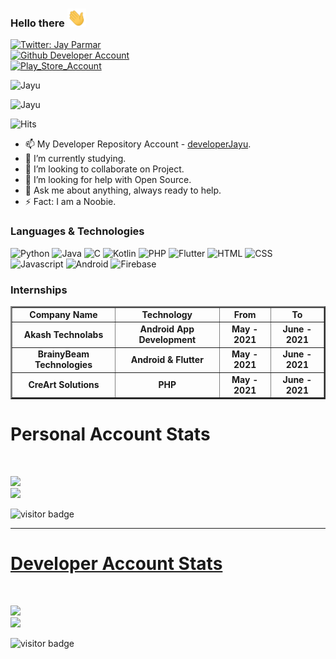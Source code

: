 ### Hello there <img src="https://raw.githubusercontent.com/ABSphreak/ABSphreak/master/gifs/Hi.gif" width="30px">
[![Twitter: Jay Parmar](https://img.shields.io/twitter/follow/Jayu?style=social)](https://twitter.com/parmarjay38)<br>
[![Github Developer Account](https://img.shields.io/github/followers/DeveloperJayu?label=developerAccount&style=social)](https://github.com/developerjayu)<br>
[![Play_Store_Account](https://img.shields.io/badge/Play%20Store-Developer%20Jayu-brightgreen)](https://play.google.com/store/apps/developer?id=Developer%20Jayu)<br>

<p align="left"> <img src="https://komarev.com/ghpvc/?username=japarmar&label=personalAccount&color=blue&style=plastic" alt="Jayu" /> </p>
<p align="left"> <img src="https://komarev.com/ghpvc/?username=developerJayu&label=developerAccount&color=blue&style=plastic" alt="Jayu" /> </p>

![Hits](https://hits.seeyoufarm.com/api/count/incr/badge.svg?url=https://github.com/japarmar/)

- 📫 My Developer Repository Account - [developerJayu](https://github.com/developerJayu).
- 🔭 I’m currently studying.
- 👬 I’m looking to collaborate on Project.
- 👀 I’m looking for help with Open Source.
- 💬 Ask me about anything, always ready to help.
- ⚡ Fact: I am a Noobie.


### Languages & Technologies

![Python](https://img.shields.io/badge/-Python-fff?&logo=python)
![Java](https://img.shields.io/badge/-Java-fff?&logo=Java&logoColor=007396)
![C](https://img.shields.io/badge/-C-fff?&logo=C)
![Kotlin](https://img.shields.io/badge/-Kotlin-fff?&logo=kotlin)
![PHP](https://img.shields.io/badge/-PHP-fff?&logo=php)
![Flutter](https://img.shields.io/badge/-Flutter-fff?&logo=flutter&logoColor=232F3E)
![HTML](https://img.shields.io/badge/-HTML-fff?&logo=html5)
![CSS](http://img.shields.io/badge/-CSS-fff?&logo=css3&logoColor=007396)
![Javascript](http://img.shields.io/badge/-Javascript-fff?&logo=javascript)
![Android](https://img.shields.io/badge/-Android-fff?&logo=Android)
![Firebase](http://img.shields.io/badge/-Firebase-fff?&logo=firebase)


### Internships

<table border="2">
  
  <tr>
    <td><b><div align="center">Company Name</b></div></td>
    <td><b><div align="center">Technology</b></div></td>
    <td><b><div align="center">From</b></div></td>
    <td><b><div align="center">To</b></div></td>
  </tr>
  
  <tr>
    <td><b><div align="center">Akash Technolabs</b></div></td>
    <td><b><div align="center">Android App Development</b></div></td>
    <td><b><div align="center">May - 2021</b></div></td>
    <td><b><div align="center">June - 2021</b></div></td>
  </tr>
  
  <tr>
    <td><b><div align="center">BrainyBeam Technologies</b></div></td>
    <td><b><div align="center">Android & Flutter</b></div></td>
    <td><b><div align="center">May - 2021</b></div></td>
    <td><b><div align="center">June - 2021</b></div></td>
  </tr>
  
  <tr>
    <td><b><div align="center">CreArt Solutions</b></div></td>
    <td><b><div align="center">PHP</b></div></td>
    <td><b><div align="center">May - 2021</b></div></td>
    <td><b><div align="center">June - 2021</b></div></td>
  </tr>
  
</table>


<p><h1>Personal Account Stats</h1></p><br>

<img height="137.3px" src="https://github-readme-stats.vercel.app/api?username=japarmar&hide_title=true&hide_border=true&show_icons=true&include_all_commits=true&count_private=true&line_height=21&text_color=000&icon_color=000&bg_color=0,ea6161,ffc64d,fffc4d,52fa5a&theme=graywhite" /><br>
<img height="137.3px" src="https://github-readme-stats.vercel.app/api/top-langs/?username=japarmar&hide=html&hide_title=true&hide_border=true&layout=compact&langs_count=7&exclude_repo=comp426&text_color=000&icon_color=fff&bg_color=0,52fa5a,4dfcff,c64dff&theme=graywhite" />

<img src="https://visitor-badge.glitch.me/badge?page_id=japarmar" alt="visitor badge"/>

<hr>
<p><a href="https://github.com/developerJayu"><h1>Developer Account Stats</h1></a></p><br>

<img height="137.3px" src="https://github-readme-stats.vercel.app/api?username=developerJayu&hide_title=true&hide_border=true&show_icons=true&include_all_commits=true&count_private=true&line_height=21&text_color=000&icon_color=000&bg_color=0,ea6161,ffc64d,fffc4d,52fa5a&theme=graywhite" /><br>
<img height="137.3px" src="https://github-readme-stats.vercel.app/api/top-langs/?username=developerJayu&hide=html&hide_title=true&hide_border=true&layout=compact&langs_count=7&exclude_repo=comp426&text_color=000&icon_color=fff&bg_color=0,52fa5a,4dfcff,c64dff&theme=graywhite" />

<img src="https://visitor-badge.glitch.me/badge?page_id=developerJayu" alt="visitor badge"/>
